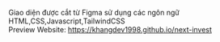 Giao diện được cắt từ Figma sử dụng các ngôn ngữ HTML,CSS,Javascript,TailwindCSS <br>
Preview Website: https://khangdev1998.github.io/next-invest

